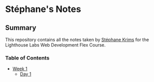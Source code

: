# Stéphane's Notes

## Summary

This repository contains all the notes taken by [Stéphane Krims](https://github.com/stephkri) for the Lighthouse Labs Web Development Flex Course.

### Table of Contents

* [Week 1](/Week_1)
  * [Day 1](/Week_1/Day_1)